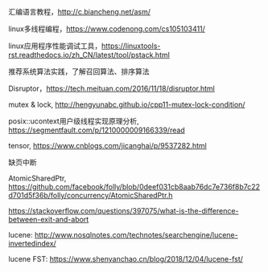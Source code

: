 汇编语言教程，http://c.biancheng.net/asm/

linux多线程编程，https://www.codenong.com/cs105103411/

linux应用程序性能调试工具，https://linuxtools-rst.readthedocs.io/zh_CN/latest/tool/pstack.html

推荐系统算法实践，了解召回算法、排序算法

Disruptor，https://tech.meituan.com/2016/11/18/disruptor.html

mutex & lock, http://hengyunabc.github.io/cpp11-mutex-lock-condition/

posix::ucontext用户级线程实现原理分析, https://segmentfault.com/p/1210000009166339/read

tensor, https://www.cnblogs.com/jicanghai/p/9537282.html

缺页中断

AtomicSharedPtr, https://github.com/facebook/folly/blob/0deef031cb8aab76dc7e736f8b7c22d701d5f36b/folly/concurrency/AtomicSharedPtr.h

https://stackoverflow.com/questions/397075/what-is-the-difference-between-exit-and-abort

lucene: http://www.nosqlnotes.com/technotes/searchengine/lucene-invertedindex/

lucene FST: https://www.shenyanchao.cn/blog/2018/12/04/lucene-fst/